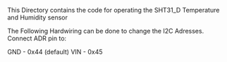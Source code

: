 This Directory contains the code for operating the SHT31_D Temperature and Humidity sensor

The Following Hardwiring can be done to change the I2C Adresses.
Connect ADR pin to:

GND - 0x44 (default)
VIN - 0x45
